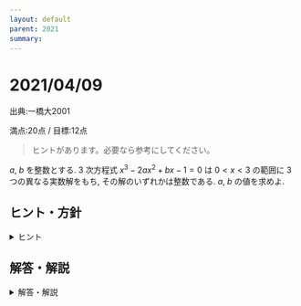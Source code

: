 ```yaml
---
layout: default
parent: 2021
summary: 
---
```


# 2021/04/09

出典:一橋大2001

満点:20点 / 目標:12点

> ヒントがあります。必要なら参考にしてください。

$a$, $b$ を整数とする. $3$ 次方程式 $x^3-2ax^2+bx-1=0$ は $0<x<3$ の範囲に $3$ つの異なる実数解をもち, その解のいずれかは整数である. $a$, $b$ の値を求めよ.

<div style="page-break-before:always"></div>

## ヒント・方針

<details markdown="1">
<summary>ヒント</summary>

- $0<x<3$ の範囲に整数解を持つことから, とりうる整数解の値は限られる. それぞれの場合で $a$ を用いて $b$ を表すと, 「 $b$ は整数である」という条件を用いてさらに整数解を絞り込むことができる.
- 3次方程式とはいうものの, 先に求めた整数解を使って因数分解できるはずなので, 結局2次方程式の問題に帰着する.

</details>

<div style="page-break-before:always"></div>

## 解答・解説

<details markdown="1">
<summary>解答・解説</summary>

3次方程式の**解の存在範囲**の問題です. うまいことやると2次方程式の解の存在範囲の問題になるのですが, そこまで到達していないようでした. 前半の流れは今後の模試でよく見ることになると思うので, 解き直しておきましょう.

- 解と係数の関係に持ち込もうとした答案がありました. 解と係数の関係を用いて, 2次方程式に帰着させることもできます. 別解に載せました.
- 答案中で記号が重複しないようにする必要があります.

![](img/mathterro_20210409_01.jpg)

![](img/mathterro_20210409_02.jpg)

</details>